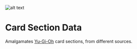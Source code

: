 ![alt text](https://fablecode.visualstudio.com/Yugioh%20Insight/_apis/build/status/Build-CardSectionData "Visual studio team services build status")

# Card Section Data
Amalgamates [Yu-Gi-Oh](http://www.yugioh-card.com/uk/) card sections, from different sources.

